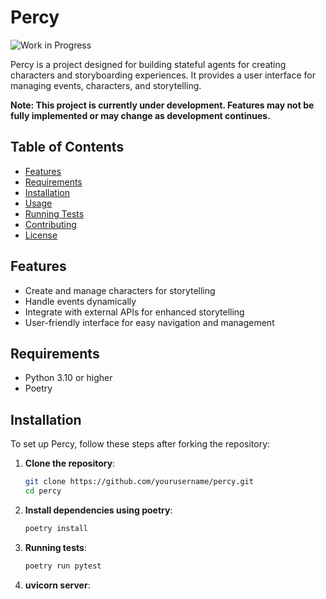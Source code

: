 # Percy

![Work in Progress](https://img.shields.io/badge/status-WIP-yellow.svg) 

Percy is a project designed for building stateful agents for creating characters and storyboarding experiences. It provides a user interface for managing events, characters, and storytelling.



****Note**: This project is currently under development. Features may not be fully implemented or may change as development continues.**



## Table of Contents

- [Features](#features)
- [Requirements](#requirements)
- [Installation](#installation)
- [Usage](#usage)
- [Running Tests](#running-tests)
- [Contributing](#contributing)
- [License](#license)

## Features

- Create and manage characters for storytelling
- Handle events dynamically
- Integrate with external APIs for enhanced storytelling
- User-friendly interface for easy navigation and management

## Requirements

- Python 3.10 or higher
- Poetry

## Installation

To set up Percy, follow these steps after forking the repository:

1. **Clone the repository**:

   ```bash
   git clone https://github.com/yourusername/percy.git
   cd percy

1. **Install dependencies using poetry**:

   ```bash
   poetry install
   
1. **Running tests**:

   ```bash
   poetry run pytest

1. **uvicorn server**:

    ```uvicorn percy.server.app:app --reload
